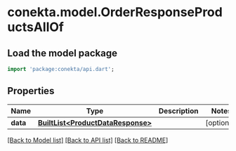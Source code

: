 # conekta.model.OrderResponseProductsAllOf

## Load the model package
```dart
import 'package:conekta/api.dart';
```

## Properties
Name | Type | Description | Notes
------------ | ------------- | ------------- | -------------
**data** | [**BuiltList&lt;ProductDataResponse&gt;**](ProductDataResponse.md) |  | [optional] 

[[Back to Model list]](../README.md#documentation-for-models) [[Back to API list]](../README.md#documentation-for-api-endpoints) [[Back to README]](../README.md)


